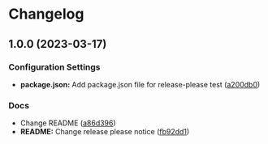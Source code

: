 # Changelog

## 1.0.0 (2023-03-17)


### Configuration Settings

* **package.json:** Add package.json file for release-please test ([a200db0](https://github.com/p-acid/action-ymls/commit/a200db05406cd32ba3626b6cb1ade69aaead73ae))


### Docs

* Change README ([a86d396](https://github.com/p-acid/action-ymls/commit/a86d39666a847fdc22349896609ad0c8339bfc8a))
* **README:** Change release please notice ([fb92dd1](https://github.com/p-acid/action-ymls/commit/fb92dd1a30ed8cb5625c3ba69f9588dfb2170a63))
